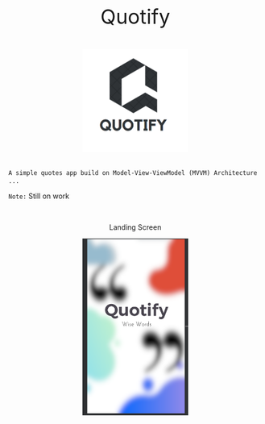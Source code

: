 <p align="center" style="font-size: 40px;">
Quotify
</p>

<p align="center">
	<img src="app/src/main/res/drawable/quotify_logo.png" alt="homescreen" width="210" height="auto">
</p>

```

A simple quotes app build on Model-View-ViewModel (MVVM) Architecture ...

```

`Note:` Still on work

<br>

<p align="center">
Landing Screen
</p>

<p align="center">
	<img src="app/src/main/res/drawable/landing_screen_screenshot.png" alt="homescreen" width="210" height="auto">
</p>
